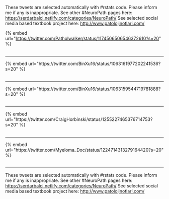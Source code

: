 

These tweets are selected automatically with #rstats code. Please inform me if any is inappropriate.
See other #NeuroPath pages here: https://serdarbalci.netlify.com/categories/NeuroPath/ 
See selected social media based textbook project here: http://www.patolojinotlari.com/

{% embed url="https://twitter.com/Patholwalker/status/1174506506546372610?s=20" %}<br>
<br>
<hr>
{% embed url="https://twitter.com/BinXu16/status/1063161977202241536?s=20" %}<br>
<br>
<hr>
{% embed url="https://twitter.com/BinXu16/status/1063159544719781888?s=20" %}<br>
<br>
<hr>
{% embed url="https://twitter.com/CraigHorbinski/status/1255227465376714753?s=20" %}<br>
<br>
<hr>
{% embed url="https://twitter.com/Myeloma_Doc/status/1224714313279164420?s=20" %}<br>
<br>
<hr>


These tweets are selected automatically with #rstats code. Please inform me if any is inappropriate.
See other #NeuroPath pages here: https://serdarbalci.netlify.com/categories/NeuroPath/ 
See selected social media based textbook project here: http://www.patolojinotlari.com/
